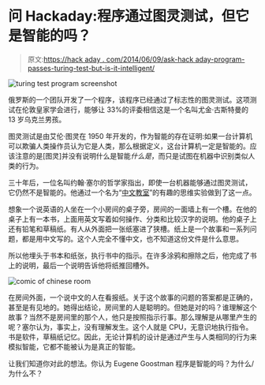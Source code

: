 # 问 Hackaday:程序通过图灵测试，但它是智能的吗？

> 原文:[https://hack aday . com/2014/06/09/ask-hack aday-program-passes-turing-test-but-is-it-intelligent/](https://hackaday.com/2014/06/09/ask-hackaday-program-passes-turing-test-but-is-it-intelligent/)

![turing test program screenshot](../Images/05eb59bc17f39d884b15a5e5f9972d0c.png)

俄罗斯的一个团队开发了一个程序，该程序已经通过了标志性的图灵测试。这项测试在伦敦皇家学会进行，能够让 33%的评委相信这是一个名叫尤金·古斯特曼的 13 岁乌克兰男孩。

图灵测试是由艾伦·图灵在 1950 年开发的，作为智能的存在证明:如果一台计算机可以欺骗人类操作员认为它是人类，那么根据定义，这台计算机一定是智能的。应该注意的是[图灵]并没有说明什么是智能*什么是*，而只是试图在机器中识别类似人类的行为。

三十年后，一位名叫约翰·塞尔的哲学家指出，即使一台机器能够通过图灵测试，它仍然不是智能的。他通过一个名为“[中文教室](http://en.wikipedia.org/wiki/Chinese_room)”的有趣的思维实验做到了这一点。

想象一个说英语的人坐在一个小房间的桌子旁，房间的一面墙上有一个槽。在他的桌子上有一本书，上面用英文写着如何操作、分类和比较汉字的说明。他的桌子上还有铅笔和草稿纸。有人从外面把一张纸塞进了狭槽。纸上是一个故事和一系列问题，都是用中文写的。这个人完全不懂中文，也不知道这份文件是什么意思。

所以他埋头于书本和纸张，执行书中的指示。在许多涂鸦和擦除之后，他完成了书上的说明，最后一个说明告诉他将纸推回槽外。

![comic of chinese room](../Images/1ec714238bd32ce334efa86c498687b2.png)

在房间外面，一个说中文的人在看报纸。关于这个故事的问题的答案都是正确的，甚至是有见地的。她得出结论，房间里的人是聪明的。但她是对的吗？谁理解这个故事？当然不是房间里的那个人，他只是按照指示行事。那么理解是从哪里产生的呢？塞尔认为，事实上，没有理解发生。这个人就是 CPU，无意识地执行指令。书是软件，草稿纸记忆。因此，无论计算机的设计是通过产生与人类相同的行为来模拟智能，它都不能被认为是真正的智能。

让我们知道你对此的想法。你认为 Eugene Goostman 程序是智能的吗？为什么/为什么不？